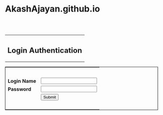 # AkashAjayan.github.io
<html>
<head>
</head>
<body>
<form name="loginform" method="post" action="loginbean.jsp">
<br><br>
<table align="center"><tr><td><h2>Login Authentication</h2></td></tr></table>
<table width="300px" align="center" style="border:1px solid #000000;background-col
or:#efefef;">
<tr><td colspan=2></td></tr>
<tr><td colspan=2>&nbsp;</td></tr>
<tr>
<td><b>Login Name</b></td>
<td><input type="text" name="userName" value=""></td>
</tr>
<tr>
<td><b>Password</b></td>
<td><input type="password" name="password" value=""></td>
</tr>
<tr>
<td></td>
<td><input type="submit" name="Submit" value="Submit"></td>
</tr>
<tr><td colspan=2>&nbsp;</td></tr>
</table>
</form>
</body>
</html>
